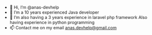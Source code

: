 - 👋 Hi, I’m @anas-devhelp
- 👀 I’m a 10 years experienced Java developer
- 🌱 I’m also having a 3 years experience in laravel php framework
Also having experience in python programming
- 📫 Contact me on my email anas.devhelp@gmail.com

<!---
anas-devhelp/anas-devhelp is a ✨ special ✨ repository because its `README.md` (this file) appears on your GitHub profile.
You can click the Preview link to take a look at your changes.
--->
